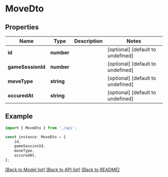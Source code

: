 # MoveDto


## Properties

Name | Type | Description | Notes
------------ | ------------- | ------------- | -------------
**id** | **number** |  | [optional] [default to undefined]
**gameSessionId** | **number** |  | [optional] [default to undefined]
**moveType** | **string** |  | [optional] [default to undefined]
**occuredAt** | **string** |  | [optional] [default to undefined]

## Example

```typescript
import { MoveDto } from './api';

const instance: MoveDto = {
    id,
    gameSessionId,
    moveType,
    occuredAt,
};
```

[[Back to Model list]](../README.md#documentation-for-models) [[Back to API list]](../README.md#documentation-for-api-endpoints) [[Back to README]](../README.md)
